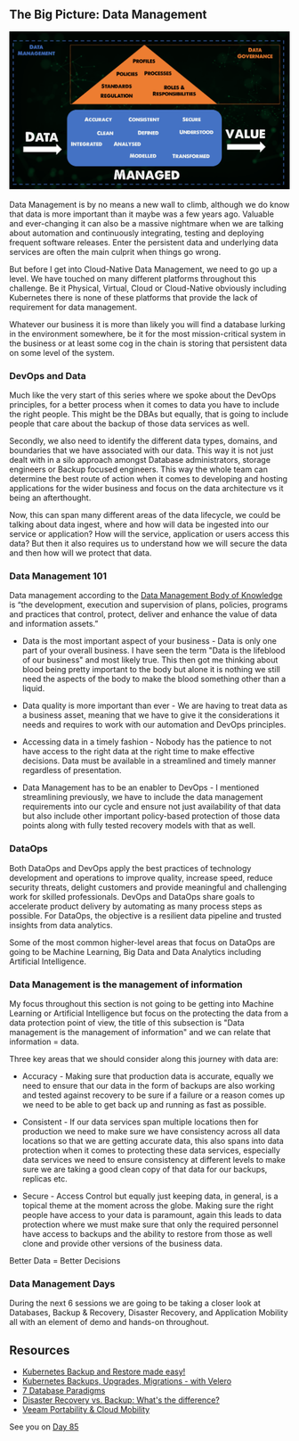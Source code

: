 ## The Big Picture: Data Management

![](Images/Day84_Data1.png)

Data Management is by no means a new wall to climb, although we do know that data is more important than it maybe was a few years ago. Valuable and ever-changing it can also be a massive nightmare when we are talking about automation and continuously integrating, testing and deploying frequent software releases. Enter the persistent data and underlying data services are often the main culprit when things go wrong.

But before I get into Cloud-Native Data Management, we need to go up a level. We have touched on many different platforms throughout this challenge. Be it Physical, Virtual, Cloud or Cloud-Native obviously including Kubernetes there is none of these platforms that provide the lack of requirement for data management.

Whatever our business it is more than likely you will find a database lurking in the environment somewhere, be it for the most mission-critical system in the business or at least some cog in the chain is storing that persistent data on some level of the system.

### DevOps and Data

Much like the very start of this series where we spoke about the DevOps principles, for a better process when it comes to data you have to include the right people. This might be the DBAs but equally, that is going to include people that care about the backup of those data services as well.

Secondly, we also need to identify the different data types, domains, and boundaries that we have associated with our data. This way it is not just dealt with in a silo approach amongst Database administrators, storage engineers or Backup focused engineers. This way the whole team can determine the best route of action when it comes to developing and hosting applications for the wider business and focus on the data architecture vs it being an afterthought.

Now, this can span many different areas of the data lifecycle, we could be talking about data ingest, where and how will data be ingested into our service or application? How will the service, application or users access this data? But then it also requires us to understand how we will secure the data and then how will we protect that data.

### Data Management 101

Data management according to the [Data Management Body of Knowledge](https://www.dama.org/cpages/body-of-knowledge) is “the development, execution and supervision of plans, policies, programs and practices that control, protect, deliver and enhance the value of data and information assets.”

- Data is the most important aspect of your business - Data is only one part of your overall business. I have seen the term "Data is the lifeblood of our business" and most likely true. This then got me thinking about blood being pretty important to the body but alone it is nothing we still need the aspects of the body to make the blood something other than a liquid.

- Data quality is more important than ever - We are having to treat data as a business asset, meaning that we have to give it the considerations it needs and requires to work with our automation and DevOps principles.

- Accessing data in a timely fashion - Nobody has the patience to not have access to the right data at the right time to make effective decisions. Data must be available in a streamlined and timely manner regardless of presentation.

- Data Management has to be an enabler to DevOps - I mentioned streamlining previously, we have to include the data management requirements into our cycle and ensure not just availability of that data but also include other important policy-based protection of those data points along with fully tested recovery models with that as well.

### DataOps

Both DataOps and DevOps apply the best practices of technology development and operations to improve quality, increase speed, reduce security threats, delight customers and provide meaningful and challenging work for skilled professionals. DevOps and DataOps share goals to accelerate product delivery by automating as many process steps as possible. For DataOps, the objective is a resilient data pipeline and trusted insights from data analytics.

Some of the most common higher-level areas that focus on DataOps are going to be Machine Learning, Big Data and Data Analytics including Artificial Intelligence.

### Data Management is the management of information

My focus throughout this section is not going to be getting into Machine Learning or Artificial Intelligence but focus on the protecting the data from a data protection point of view, the title of this subsection is "Data management is the management of information" and we can relate that information = data.

Three key areas that we should consider along this journey with data are:

- Accuracy - Making sure that production data is accurate, equally we need to ensure that our data in the form of backups are also working and tested against recovery to be sure if a failure or a reason comes up we need to be able to get back up and running as fast as possible.
- Consistent - If our data services span multiple locations then for production we need to make sure we have consistency across all data locations so that we are getting accurate data, this also spans into data protection when it comes to protecting these data services, especially data services we need to ensure consistency at different levels to make sure we are taking a good clean copy of that data for our backups, replicas etc.

- Secure - Access Control but equally just keeping data, in general, is a topical theme at the moment across the globe. Making sure the right people have access to your data is paramount, again this leads to data protection where we must make sure that only the required personnel have access to backups and the ability to restore from those as well clone and provide other versions of the business data.

Better Data = Better Decisions

### Data Management Days

During the next 6 sessions we are going to be taking a closer look at Databases, Backup & Recovery, Disaster Recovery, and Application Mobility all with an element of demo and hands-on throughout.

## Resources

- [Kubernetes Backup and Restore made easy!](https://www.youtube.com/watch?v=01qcYSck1c4&t=217s)
- [Kubernetes Backups, Upgrades, Migrations - with Velero](https://www.youtube.com/watch?v=zybLTQER0yY)
- [7 Database Paradigms](https://www.youtube.com/watch?v=W2Z7fbCLSTw&t=520s)
- [Disaster Recovery vs. Backup: What's the difference?](https://www.youtube.com/watch?v=07EHsPuKXc0)
- [Veeam Portability & Cloud Mobility](https://www.youtube.com/watch?v=hDBlTdzE6Us&t=3s)

See you on [Day 85](day85.md)
